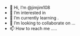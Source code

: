 - 👋 Hi, I’m @jimjim108 
- 👀 I’m interested in 
- 🌱 I’m currently learning .
- 💞️ I’m looking to collaborate on ...
- 📫 How to reach me .....

<!---
jimjim108/jimjim108 is a ✨ special ✨ repository because its `README.md` (this file) appears on your GitHub profile.
You can click the Preview link to take a look at your changes.
--->
